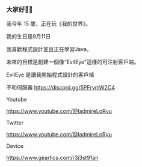 ### 大家好💫💫
我今年 15 歲，正在玩《我的世界》。



我的生日是9月11日


我喜歡程式設計並且正在學習Java。


未來的目標是創建一個像“EvilEye”這樣的可注射客戶端。


EvilEye 是讓我開始程式設計的客戶端


不和伺服器
https://discord.gg/5PFrymW2C4


Youtube


https://www.youtube.com/@IadmireLoRyu


Twitter


https://www.youtube.com/@IadmireLoRyu


Device

https://www.geartics.com/r3j3st91an
